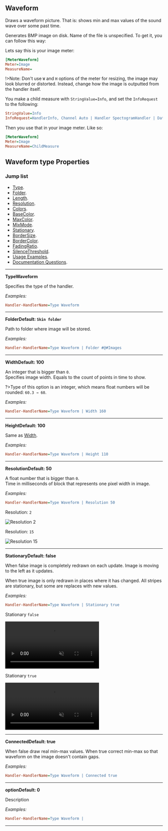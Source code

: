 ## Waveform

Draws a waveform picture. That is: shows min and max values of the sound wave over some past time.

Generates BMP image on disk. Name of the file is unspecified. To get it, you can follow this way:

Lets say this is your image meter:

```ini
[MeterWaveform]
Meter=Image
MeasureName=
```

!>Note: Don't use `W` and `H` options of the meter for resizing, the image may look blurred or distorted. Instead, change how the image is outputted from the handler itself.

You make a child measure with `StringValue=Info`, and set the `InfoRequest` to the following:

```ini
StringValue=Info
InfoRequest=HandlerInfo, Channel Auto | Handler SpectogramHandler | Data File
```

Then you use that in your image meter. Like so:

```ini
[MeterWaveform]
Meter=Image
MeasureName=ChildMeasure
```

## Waveform type Properties

### Jump list

- [Type](#type).
- [Folder](#folder).
- [Length](#length).
- [Resolution](#resolution).
- [Colors](#colors).
- [BaseColor](#base-color).
- [MaxColor](#max-color).
- [MixMode](#mix-mode).
- [Stationary](#stationary).
- [BorderSize](#border-size).
- [BorderColor](#border-color).
- [FadingRatio](#fading-ratio).
- [SilenceThreshold](#silence-threshold).
- [Usage Examples](#Usage-Examples).
- [Documentation Questions](#q).

---

<p id="type" class="p-title"><b>Type</b><b>Waveform</b></p>

Specifies the type of the handler.

_Examples:_

```ini
Handler-HandlerName=Type Waveform
```

---

<p id="folder" class="p-title"><b>Folder</b><b>Default: <code>Skin folder</code></b></p>

Path to folder where image will be stored.

_Examples:_

```ini
Handler-HandlerName=Type Waveform | Folder #@#Images
```

---

<p id="width" class="p-title"><b>Width</b><b>Default: 100</b></p>

An integer that is bigger than `0`.<br>
Specifies image width. Equals to the count of points in time to show.

?>Type of this option is an integer, which means float numbers will be rounded: `60.3 → 60`.

_Examples:_

```ini
Handler-HandlerName=Type Waveform | Width 160
```

---

<p id="height" class="p-title"><b>Height</b><b>Default: 100</b></p>

Same as [Width](#width).

_Examples:_

```ini
Handler-HandlerName=Type Waveform | Height 110
```

---

<p id="resolution" class="p-title"><b>Resolution</b><b>Default: 50</b></p>

A float number that is bigger than `0`.<br>
Time in milliseconds of block that represents one pixel width in image.

_Examples:_

```ini
Handler-HandlerName=Type Waveform | Resolution 50
```

Resolution: `2`

<img src="docs\handler-types\examples\waveform\res2.PNG" title="Resolution 2" />

Resolution: `15`

<img src="docs\handler-types\examples\waveform\res15.PNG" title="Resolution 15" />

---

<p id="stationary" class="p-title"><b>Stationary</b><b>Default: false</b></p>

When false image is completely redrawn on each update. Image is moving to the left as it updates.

When true image is only redrawn in places where it has changed. All stripes are stationary, but some are replaces with new values.

_Examples:_

```ini
Handler-HandlerName=Type Waveform | Stationary true
```

Stationary `false`

<video src="docs\handler-types\examples\waveform\stationary-false.mp4" autoplay loop muted title="Stationary false"></video>

Stationary `true`

<video src="docs\handler-types\examples\waveform\stationary-true.mp4" autoplay loop muted title="Stationary true"></video>

---

<p id="id" class="p-title"><b>Connected</b><b>Default: true</b></p>

When false draw real min-max values.
When true correct min-max so that waveform on the image doesn't contain gaps.

_Examples:_

```ini
Handler-HandlerName=Type Waveform | Connected true
```

---

<p id="id" class="p-title"><b>option</b><b>Default: 0</b></p>

Description

_Examples:_

```ini
Handler-HandlerName=Type Waveform |
```

---

